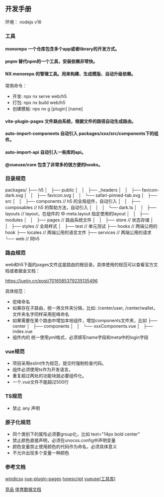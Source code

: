 ## 开发手册

环境： nodejs v16

### 工具

#### monorepo 一个仓库包含多个app或者library的开发方式。

#### pnpm 替代npm的一个工具，安装依赖非常快。

#### NX monorepo 的管理工具。用来构建、生成模版、自动升级依赖。

常用命令：

- 开发: npx nx serve web/h5
- 打包: npx nx build web/h5
- 创建模板: npx nx g [plugin] [name]

#### vite-plugin-pages 文件路由系统，根据文件的路径自动生成路由。

#### auto-import-components 自动引入 packages/xxx/src/components下的组件。

#### auto-import-api 自动引入一些库的api。

#### @vueuse/core 包含了非常多的很方便的hooks。

### 目录规范

packages/
├── h5
│   ├── public
│   │   ├── _headers
│   │   ├── favicon-dark.svg
│   │   ├── favicon.svg
│   │   └── safari-pinned-tab.svg
│   ├── src
│   │   ├── components // h5 的全局组件，自动引入
│   │   ├── composables // h5 的帮助方法，自动引入
│   │   │   └── dark.ts
│   │   ├── layouts // layout，在组件的<route /> 中 meta.layout 指定使用的layout
│   │   ├── modules
│   │   ├── pages // 路由系统文件
│   │   ├── store // 状态存储
│   │   ├── styles // 全局样式
│   ├── test // 单元测试
├── hooks // 两端公用的hook
├── locales // 两端公用的语言文件
├── services // 两端公用的请求
└── web // 同h5

### 路由规范

web和h5下面的pages文件这是路由的根目录。具体使用的规范可以查看官方文档或者掘金文档：

https://juejin.cn/post/7016585379235135496

具体规范：

- 驼峰命名
- 如果存在子路由，统一用文件夹分隔，比如: /center/user, /center/wallet，文件夹名字同样采用驼峰命名
- 如果需要在某个路由中增加本地组件，增加components文件夹，比如
├── center
│   ├── components
│   │   └── xxxComponents.vue 
│   ├── index.vue 
- 组件内的 <route /> 统一使用yml格式，必须填写name字段和meta中的login字段

### vue规范

- 项目采用eslint作为规范，提交时强制检查代码。
- 组件必须使用ts作为开发语言。
- 重复超过两处的功能块就必要组件化。
- 一个.vue文件不能超过500行

### TS规范

- 禁止 any 声明

### 原子化规范

- 同个类别下的属性必须要group化，比如 text="14px bold center"
- 禁止颜色直接声明，必须在unocss.config中声明变量
- 颜色变量禁止使用颜色的代码作为命名，必须具体意义
- 不允许出现多个变量一种颜色

### 参考文档

[windicss](https://cn.windicss.org/)
[vue-plugin-pages](https://github.com/hannoeru/vite-plugin-pages)
[typescript](https://jkchao.github.io/typescript-book-chinese/)
[vueuse(工具库)](https://vueuse.org/)

[竞品](https://67866.vet)
[体育数据文档](https://doc.newsportspro.com/doc.html)